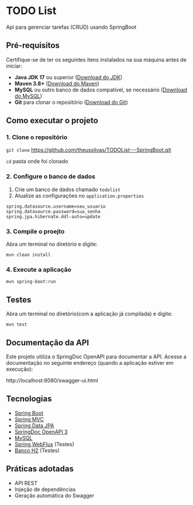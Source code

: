 
# TODO List

Api para gerenciar tarefas (CRUD) usando SpringBoot

## Pré-requisitos

Certifique-se de ter os seguintes itens instalados na sua máquina antes de iniciar:

- **Java JDK 17** ou superior ([Download do JDK](https://www.oracle.com/java/technologies/javase-downloads.html))
- **Maven 3.8+** ([Download do Maven](https://maven.apache.org/download.cgi))
- **MySQL** ou outro banco de dados compatível, se necessário ([Download do MySQL](https://www.mysql.com/))
- **Git** para clonar o repositório ([Download do Git](https://git-scm.com/))

## Como executar o projeto

### 1. Clone o repositório

`git clone` https://github.com/theussilvas/TODOList---SpringBoot.git

`cd` pasta onde foi clonado

### 2. Configure o banco de dados

 1. Crie um banco de dados chamado `todolist`
 2. Atualize as configurações no `application.properties`

```Properties
spring.datasource.username=seu_usuario
spring.datasource.password=sua_senha
spring.jpa.hibernate.ddl-auto=update
```

### 3. Compile o proejto

Abra um terminal no diretório e digite:

`mvn clean install`

### 4. Execute a aplicação

`mvn spring-boot:run`

## Testes

Abra um terminal no diretório(com a aplicação já compilada) e digite:

`mvn test`

## Documentação da API

Este projeto utiliza o SpringDoc OpenAPI para documentar a API.
Acesse a documentação no seguinte endereço (quando a aplicação estiver em execução):

http://localhost:8080/swagger-ui.html

## Tecnologias

- [Spring Boot](https://spring.io/projects/spring-boot)
- [Spring MVC](https://docs.spring.io/spring-framework/docs/current/reference/html/web.html)
- [Spring Data JPA](https://spring.io/projects/spring-data-jpa)
- [SpringDoc OpenAPI 3](https://springdoc.org/)
- [MySQL](https://www.mysql.com/)
- [Spring WebFlux](https://docs.spring.io/spring-framework/docs/current/reference/html/web-reactive.html) (Testes)
- [Banco H2](https://www.h2database.com/html/main.html) (Testes)

## Práticas adotadas

- API REST
- Injeção de dependências
- Geração automática do Swagger

